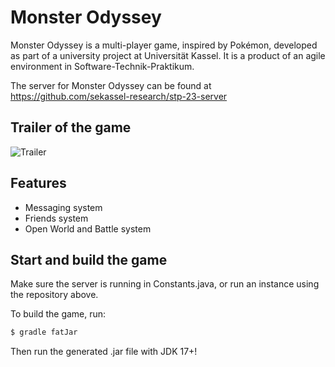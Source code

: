 # Monster Odyssey
Monster Odyssey is a multi-player game, inspired by Pokémon, developed as part of a university project at Universität Kassel.
It is a product of an agile environment in Software-Technik-Praktikum.

The server for Monster Odyssey can be found at https://github.com/sekassel-research/stp-23-server

## Trailer of the game
![Trailer](https://github.com/beshoo963/MonsterOdyssey/blob/master/docs/Trailer.gif)

## Features
* Messaging system
* Friends system
* Open World and Battle system

## Start and build the game
Make sure the server is running in Constants.java, or run an instance using the repository above.

To build the game, run:
```gradle
$ gradle fatJar
```
Then run the generated .jar file with JDK 17+!
